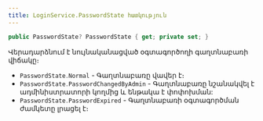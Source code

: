 ```yaml
---
title: LoginService.PasswordState հատկություն
---
```


```c#
public PasswordState? PasswordState { get; private set; }
```

Վերադարձնում է նույնականացված օգտագործողի գաղտնաբառի վիճակը։

* `PasswordState․Normal` - Գաղտնաբառը վավեր է։
* `PasswordState․PasswordChangedByAdmin` - Գաղտնաբառը նշանակվել է ադմինիստրատորի կողմից և ենթակա է փոփոխման:
* `PasswordState․PasswordExpired` - Գաղտնաբառի օգտագործման ժամկետը լրացել է։
